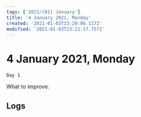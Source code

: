```yaml
---
tags: ['2021/[01] January']
title: '4 January 2021, Monday'
created: '2021-01-03T23:20:06.117Z'
modified: '2021-01-03T23:21:17.757Z'
---
```


# 4 January 2021, Monday

`Day 1`

What to improve.

## Logs

